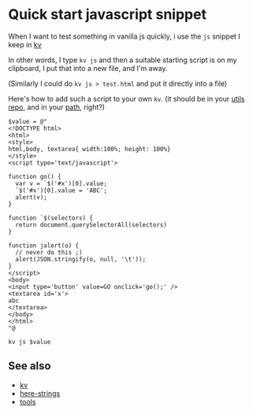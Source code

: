 ﻿# Quick start javascript snippet

When I want to test something in vanilla js quickly, i use the `js` snippet I keep in [kv](https://secretgeek.net/kv)

In other words, I type `kv js` and then a suitable starting script is on my clipboard, I put that into a new file, and I'm away.

(Similarly I could do `kv js > test.html` and put it directly into a file)

Here's how to add such a script to your own `kv`. (it should be in your [utils repo](../tools/utils_repo.md), and in your [path](../powershell/PATH.md), right?)

    $value = @"
    <!DOCTYPE html>
    <html>
    <style>
    html,body, textarea{ width:100%; height: 100%}
    </style>
    <script type='text/javascript'>

    function go() {
      var v = `$('#x')[0].value;
      `$('#x')[0].value = 'ABC';
      alert(v);
    }

    function `$(selectors) {
      return document.querySelectorAll(selectors)
    }

    function jalert(o) {
      // never do this ;)
      alert(JSON.stringify(o, null, '\t'));
    }
    </script>
    <body>
    <input type='button' value=GO onclick='go();' />
    <textarea id='x'>
    abc
    </textarea>
    </body>
    </html>
    "@

    kv js $value

## See also

 * [kv](https://secretgeek.net/kv)
 * [here-strings](../powershell/here-strings)
 * [tools](../tools/list_of_tools.md)
